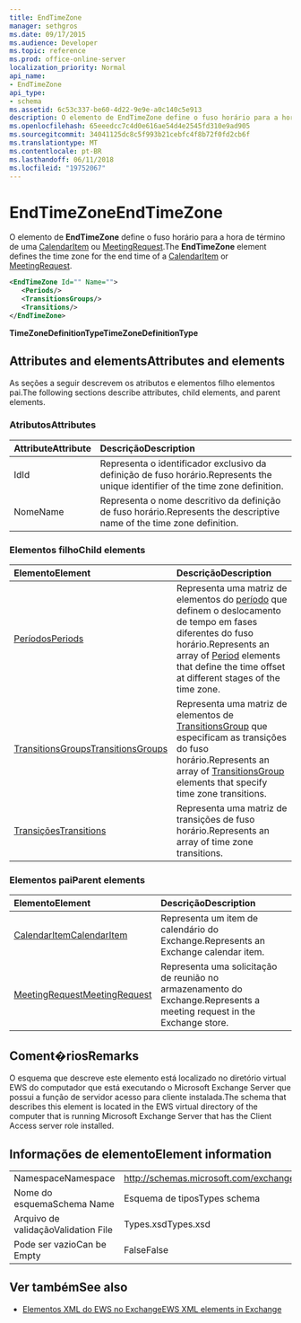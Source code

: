 ```yaml
---
title: EndTimeZone
manager: sethgros
ms.date: 09/17/2015
ms.audience: Developer
ms.topic: reference
ms.prod: office-online-server
localization_priority: Normal
api_name:
- EndTimeZone
api_type:
- schema
ms.assetid: 6c53c337-be60-4d22-9e9e-a0c140c5e913
description: O elemento de EndTimeZone define o fuso horário para a hora de término de uma CalendarItem ou MeetingRequest.
ms.openlocfilehash: 65eeedcc7c4d0e616ae54d4e2545fd310e9ad905
ms.sourcegitcommit: 34041125dc8c5f993b21cebfc4f8b72f0fd2cb6f
ms.translationtype: MT
ms.contentlocale: pt-BR
ms.lasthandoff: 06/11/2018
ms.locfileid: "19752067"
---
```

# <a name="endtimezone"></a><span data-ttu-id="84a3b-103">EndTimeZone</span><span class="sxs-lookup"><span data-stu-id="84a3b-103">EndTimeZone</span></span>

<span data-ttu-id="84a3b-104">O elemento de **EndTimeZone** define o fuso horário para a hora de término de uma [CalendarItem](calendaritem.md) ou [MeetingRequest](meetingrequest.md).</span><span class="sxs-lookup"><span data-stu-id="84a3b-104">The **EndTimeZone** element defines the time zone for the end time of a [CalendarItem](calendaritem.md) or [MeetingRequest](meetingrequest.md).</span></span>
  
```xml
<EndTimeZone Id="" Name="">
   <Periods/>
   <TransitionsGroups/>
   <Transitions/>
</EndTimeZone>
```

 <span data-ttu-id="84a3b-105">**TimeZoneDefinitionType**</span><span class="sxs-lookup"><span data-stu-id="84a3b-105">**TimeZoneDefinitionType**</span></span>
## <a name="attributes-and-elements"></a><span data-ttu-id="84a3b-106">Attributes and elements</span><span class="sxs-lookup"><span data-stu-id="84a3b-106">Attributes and elements</span></span>

<span data-ttu-id="84a3b-107">As seções a seguir descrevem os atributos e elementos filho elementos pai.</span><span class="sxs-lookup"><span data-stu-id="84a3b-107">The following sections describe attributes, child elements, and parent elements.</span></span>
  
### <a name="attributes"></a><span data-ttu-id="84a3b-108">Atributos</span><span class="sxs-lookup"><span data-stu-id="84a3b-108">Attributes</span></span>

|<span data-ttu-id="84a3b-109">**Attribute**</span><span class="sxs-lookup"><span data-stu-id="84a3b-109">**Attribute**</span></span>|<span data-ttu-id="84a3b-110">**Descrição**</span><span class="sxs-lookup"><span data-stu-id="84a3b-110">**Description**</span></span>|
|:-----|:-----|
|<span data-ttu-id="84a3b-111">Id</span><span class="sxs-lookup"><span data-stu-id="84a3b-111">Id</span></span>  <br/> |<span data-ttu-id="84a3b-112">Representa o identificador exclusivo da definição de fuso horário.</span><span class="sxs-lookup"><span data-stu-id="84a3b-112">Represents the unique identifier of the time zone definition.</span></span>  <br/> |
|<span data-ttu-id="84a3b-113">Nome</span><span class="sxs-lookup"><span data-stu-id="84a3b-113">Name</span></span>  <br/> |<span data-ttu-id="84a3b-114">Representa o nome descritivo da definição de fuso horário.</span><span class="sxs-lookup"><span data-stu-id="84a3b-114">Represents the descriptive name of the time zone definition.</span></span>  <br/> |
   
### <a name="child-elements"></a><span data-ttu-id="84a3b-115">Elementos filho</span><span class="sxs-lookup"><span data-stu-id="84a3b-115">Child elements</span></span>

|<span data-ttu-id="84a3b-116">**Elemento**</span><span class="sxs-lookup"><span data-stu-id="84a3b-116">**Element**</span></span>|<span data-ttu-id="84a3b-117">**Descrição**</span><span class="sxs-lookup"><span data-stu-id="84a3b-117">**Description**</span></span>|
|:-----|:-----|
|[<span data-ttu-id="84a3b-118">Períodos</span><span class="sxs-lookup"><span data-stu-id="84a3b-118">Periods</span></span>](periods.md) <br/> |<span data-ttu-id="84a3b-119">Representa uma matriz de elementos do [período](period.md) que definem o deslocamento de tempo em fases diferentes do fuso horário.</span><span class="sxs-lookup"><span data-stu-id="84a3b-119">Represents an array of [Period](period.md) elements that define the time offset at different stages of the time zone.</span></span>  <br/> |
|[<span data-ttu-id="84a3b-120">TransitionsGroups</span><span class="sxs-lookup"><span data-stu-id="84a3b-120">TransitionsGroups</span></span>](transitionsgroups.md) <br/> |<span data-ttu-id="84a3b-121">Representa uma matriz de elementos de [TransitionsGroup](transitionsgroup.md) que especificam as transições do fuso horário.</span><span class="sxs-lookup"><span data-stu-id="84a3b-121">Represents an array of [TransitionsGroup](transitionsgroup.md) elements that specify time zone transitions.</span></span>  <br/> |
|[<span data-ttu-id="84a3b-122">Transições</span><span class="sxs-lookup"><span data-stu-id="84a3b-122">Transitions</span></span>](transitions.md) <br/> |<span data-ttu-id="84a3b-123">Representa uma matriz de transições de fuso horário.</span><span class="sxs-lookup"><span data-stu-id="84a3b-123">Represents an array of time zone transitions.</span></span>  <br/> |
   
### <a name="parent-elements"></a><span data-ttu-id="84a3b-124">Elementos pai</span><span class="sxs-lookup"><span data-stu-id="84a3b-124">Parent elements</span></span>

|<span data-ttu-id="84a3b-125">**Elemento**</span><span class="sxs-lookup"><span data-stu-id="84a3b-125">**Element**</span></span>|<span data-ttu-id="84a3b-126">**Descrição**</span><span class="sxs-lookup"><span data-stu-id="84a3b-126">**Description**</span></span>|
|:-----|:-----|
|[<span data-ttu-id="84a3b-127">CalendarItem</span><span class="sxs-lookup"><span data-stu-id="84a3b-127">CalendarItem</span></span>](calendaritem.md) <br/> |<span data-ttu-id="84a3b-128">Representa um item de calendário do Exchange.</span><span class="sxs-lookup"><span data-stu-id="84a3b-128">Represents an Exchange calendar item.</span></span>  <br/> |
|[<span data-ttu-id="84a3b-129">MeetingRequest</span><span class="sxs-lookup"><span data-stu-id="84a3b-129">MeetingRequest</span></span>](meetingrequest.md) <br/> |<span data-ttu-id="84a3b-130">Representa uma solicitação de reunião no armazenamento do Exchange.</span><span class="sxs-lookup"><span data-stu-id="84a3b-130">Represents a meeting request in the Exchange store.</span></span>  <br/> |
   
## <a name="remarks"></a><span data-ttu-id="84a3b-131">Coment�rios</span><span class="sxs-lookup"><span data-stu-id="84a3b-131">Remarks</span></span>

<span data-ttu-id="84a3b-132">O esquema que descreve este elemento está localizado no diretório virtual EWS do computador que está executando o Microsoft Exchange Server que possui a função de servidor acesso para cliente instalada.</span><span class="sxs-lookup"><span data-stu-id="84a3b-132">The schema that describes this element is located in the EWS virtual directory of the computer that is running Microsoft Exchange Server that has the Client Access server role installed.</span></span>
  
## <a name="element-information"></a><span data-ttu-id="84a3b-133">Informações de elemento</span><span class="sxs-lookup"><span data-stu-id="84a3b-133">Element information</span></span>

|||
|:-----|:-----|
|<span data-ttu-id="84a3b-134">Namespace</span><span class="sxs-lookup"><span data-stu-id="84a3b-134">Namespace</span></span>  <br/> |http://schemas.microsoft.com/exchange/services/2006/types  <br/> |
|<span data-ttu-id="84a3b-135">Nome do esquema</span><span class="sxs-lookup"><span data-stu-id="84a3b-135">Schema Name</span></span>  <br/> |<span data-ttu-id="84a3b-136">Esquema de tipos</span><span class="sxs-lookup"><span data-stu-id="84a3b-136">Types schema</span></span>  <br/> |
|<span data-ttu-id="84a3b-137">Arquivo de validação</span><span class="sxs-lookup"><span data-stu-id="84a3b-137">Validation File</span></span>  <br/> |<span data-ttu-id="84a3b-138">Types.xsd</span><span class="sxs-lookup"><span data-stu-id="84a3b-138">Types.xsd</span></span>  <br/> |
|<span data-ttu-id="84a3b-139">Pode ser vazio</span><span class="sxs-lookup"><span data-stu-id="84a3b-139">Can be Empty</span></span>  <br/> |<span data-ttu-id="84a3b-140">False</span><span class="sxs-lookup"><span data-stu-id="84a3b-140">False</span></span>  <br/> |
   
## <a name="see-also"></a><span data-ttu-id="84a3b-141">Ver também</span><span class="sxs-lookup"><span data-stu-id="84a3b-141">See also</span></span>



- [<span data-ttu-id="84a3b-142">Elementos XML do EWS no Exchange</span><span class="sxs-lookup"><span data-stu-id="84a3b-142">EWS XML elements in Exchange</span></span>](ews-xml-elements-in-exchange.md)

